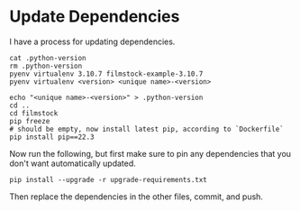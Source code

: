 # Update Dependencies

I have a process for updating dependencies.

```
cat .python-version
rm .python-version
pyenv virtualenv 3.10.7 filmstock-example-3.10.7
pyenv virtualenv <version> <unique name>-<version>

echo "<unique name>-<version>" > .python-version
cd ..
cd filmstock
pip freeze
# should be empty, now install latest pip, according to `Dockerfile`
pip install pip==22.3
```

Now run the following, but first make sure to pin 
any dependencies that you don't want automatically 
updated.

```
pip install --upgrade -r upgrade-requirements.txt
```

Then replace the dependencies in the other files, commit, and push.
